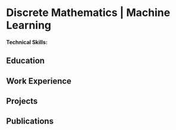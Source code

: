 # Discrete Mathematics | Machine Learning

#### Technical Skills: 

## Education

## Work Experience


## Projects

## Publications
